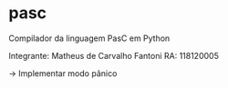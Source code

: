 # pasc
Compilador da linguagem PasC em Python

Integrante: Matheus de Carvalho Fantoni
RA: 118120005

-> Implementar modo pânico


